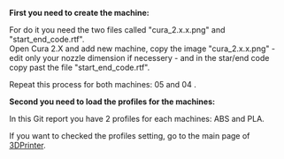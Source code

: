 **First you need to create the machine:**

For do it you need the two files called "cura_2.x.x.png"  and "start_end_code.rtf".  
Open Cura 2.X and add new machine, copy the image "cura_2.x.x.png" - edit only your nozzle dimension if necessery - and in the star/end code copy past the file "start_end_code.rtf".

Repeat this process for both machines: 05 and 04 .  

**Second you need to load the profiles for the machines:**

In this Git report you have 2 profiles for each machines: ABS and PLA.

If you want to checked the profiles setting, go to the main page of [3DPrinter](https://github.com/DaveCalaway/3DPrint).
